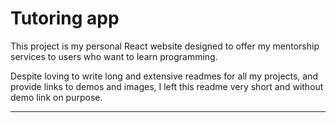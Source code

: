 # Tutoring app

This project is my personal React website designed to offer my mentorship services to users who want to learn programming.

Despite loving to write long and extensive readmes for all my projects, and provide links to demos and images, I left this readme very short and without demo link on purpose.

---

